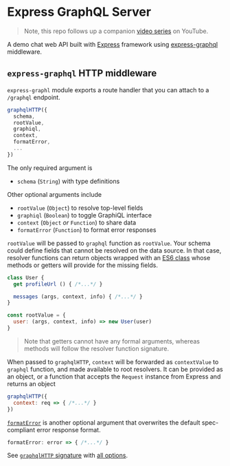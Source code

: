 # Express GraphQL Server

> Note, this repo follows up a companion [video series](https://www.youtube.com/playlist?list=PLcCp4mjO-z9_y8lByvIfNgA_F18l-soQv) on YouTube.

A demo chat web API built with [Express](http://expressjs.com/) framework using [express-graphql](https://graphql.org/graphql-js/running-an-express-graphql-server/) middleware.

## `express-graphql` HTTP middleware

`express-graphl` module exports a route handler that you can attach to a `/graphql` endpoint.

```js
graphqlHTTP({
  schema,
  rootValue,
  graphiql,
  context,
  formatError,
  ...
})
```

The only required argument is

- `schema` (`String`) with type definitions

Other optional arguments include

- `rootValue` (`Object`) to resolve top-level fields
- `graphiql` (`Boolean`) to toggle GraphiQL interface
- `context` (`Object` *or* `Function`) to share data
- `formatError` (`Function`) to format error responses

`rootValue` will be passed to `graphql` function as `rootValue`. Your schema could define fields that cannot be resolved on the data source. In that case, resolver functions can return objects wrapped with an [ES6 class](https://graphql.org/graphql-js/object-types/) whose methods or getters will provide for the missing fields.

```js
class User {
  get profileUrl () { /*...*/ }

  messages (args, context, info) { /*...*/ }
}

const rootValue = {
  user: (args, context, info) => new User(user)
}
```

> Note that getters cannot have any formal arguments, whereas methods will follow the resolver function signature.

When passed to `graphqlHTTP`, `context` will be forwarded as `contextValue` to `graphql` function, and made available to root resolvers. It can be provided as an object, or a function that accepts the `Request` instance from Express and returns an object

```js
graphqlHTTP({
  context: req => { /*...*/ }
})
```

[`formatError`](https://github.com/graphql/express-graphql#debugging-tips) is another optional argument that overwrites the default spec-compliant error response format.

```js
formatError: error => { /*...*/ }
```

See [`graphqlHTTP` signature](https://graphql.org/graphql-js/express-graphql/#graphqlhttp) with [all options](https://github.com/graphql/express-graphql#options).
